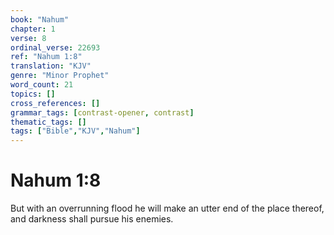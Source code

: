 ```yaml
---
book: "Nahum"
chapter: 1
verse: 8
ordinal_verse: 22693
ref: "Nahum 1:8"
translation: "KJV"
genre: "Minor Prophet"
word_count: 21
topics: []
cross_references: []
grammar_tags: [contrast-opener, contrast]
thematic_tags: []
tags: ["Bible","KJV","Nahum"]
---
```


# Nahum 1:8

But with an overrunning flood he will make an utter end of the place thereof, and darkness shall pursue his enemies.
